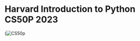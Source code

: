 # Harvard Introduction to Python CS50P 2023
(![CS50p](https://github.com/Roua91/Courses/assets/165356652/95c8c526-d855-42f8-9d61-ef97f5ff1d23)

